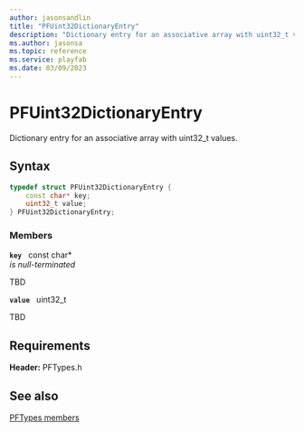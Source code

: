 ```yaml
---
author: jasonsandlin
title: "PFUint32DictionaryEntry"
description: "Dictionary entry for an associative array with uint32_t values."
ms.author: jasonsa
ms.topic: reference
ms.service: playfab
ms.date: 03/09/2023
---
```


# PFUint32DictionaryEntry  

Dictionary entry for an associative array with uint32_t values.  

## Syntax  
  
```cpp
typedef struct PFUint32DictionaryEntry {  
    const char* key;  
    uint32_t value;  
} PFUint32DictionaryEntry;  
```
  
### Members  
  
**`key`** &nbsp; const char*  
*is null-terminated*  
  
TBD  
  
**`value`** &nbsp; uint32_t  
  
TBD  
  
  
## Requirements  
  
**Header:** PFTypes.h
  
## See also  
[PFTypes members](../pftypes_members.md)  

  
  
